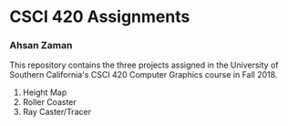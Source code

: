 # CSCI 420 Assignments
### Ahsan Zaman

This repository contains the three projects assigned in the University of Southern California's CSCI 420 Computer Graphics course in Fall 2018. 

1. Height Map
2. Roller Coaster
3. Ray Caster/Tracer
